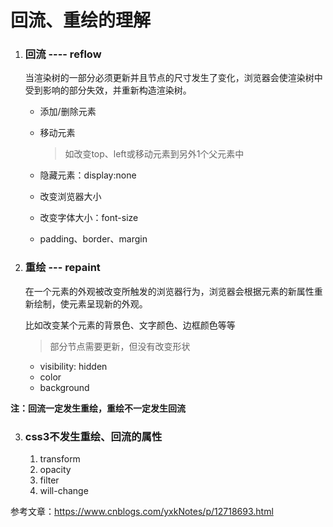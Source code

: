 # 回流、重绘的理解



1. ### 回流 ---- reflow

   当渲染树的一部分必须更新并且节点的尺寸发生了变化，浏览器会使渲染树中受到影响的部分失效，并重新构造渲染树。

   - 添加/删除元素

   - 移动元素

     > 如改变top、left或移动元素到另外1个父元素中

   - 隐藏元素：display:none

   - 改变浏览器大小

   - 改变字体大小：font-size

   - padding、border、margin



2. ### 重绘 --- repaint

   在一个元素的外观被改变所触发的浏览器行为，浏览器会根据元素的新属性重新绘制，使元素呈现新的外观。

   比如改变某个元素的背景色、文字颜色、边框颜色等等

   > 部分节点需要更新，但没有改变形状

   - visibility: hidden
   - color
   - background

**注：回流一定发生重绘，重绘不一定发生回流**



3. ### css3不发生重绘、回流的属性

   1. transform
   2. opacity
   3. filter
   4. will-change







参考文章：https://www.cnblogs.com/yxkNotes/p/12718693.html











